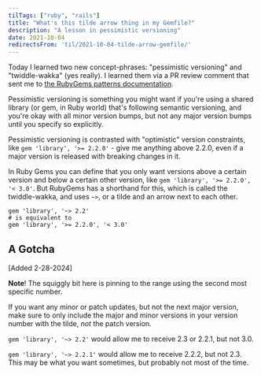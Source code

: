 ```yaml
---
tilTags: ["ruby", "rails"]
title: "What's this tilde arrow thing in my Gemfile?"
description: "A lesson in pessimistic versioning"
date: 2021-10-04
redirectsFrom: 'til/2021-10-04-tilde-arrow-gemfile/'
---
```


Today I learned two new concept-phrases: "pessimistic versioning" and "twiddle-wakka" (yes really). I learned them via a PR review comment that sent me to [the RubyGems patterns documentation](https://guides.rubygems.org/patterns/).

Pessimistic versioning is something you might want if you're using a shared library (or gem, in Ruby world) that's following semantic versioning, and you're okay with all minor version bumps, but not any major version bumps until you specify so explicitly. 

Pessimistic versioning is contrasted with "optimistic" version constraints, like `gem 'library', '>= 2.2.0'` - give me anything above 2.2.0, even if a major version is released with breaking changes in it. 

In Ruby Gems you can define that you only want versions above a certain version and below a certain other version, like `gem 'library', '>= 2.2.0', '< 3.0'`. 
But RubyGems has a shorthand for this, which is called the twiddle-wakka, and uses `~>`, or a tilde and an arrow next to each other. 

```
gem 'library', '~> 2.2'
# is equivalent to 
gem 'library', '>= 2.2.0', '< 3.0'
```

## A Gotcha
[Added 2-28-2024]

**Note**! The squiggly bit here is pinning to the range using the second most specific number. 

If you want any minor or patch updates, but not the next major version, make sure to only include the major and minor versions in your version number with the tilde, _not_ the patch version. 

`gem 'library', '~> 2.2'` would allow me to receive 2.3 or 2.2.1, but not 3.0. 

`gem 'library', '~> 2.2.1'` would allow me to receive 2.2.2, but not 2.3. This may be what you want sometimes, but probably not most of the time.  


